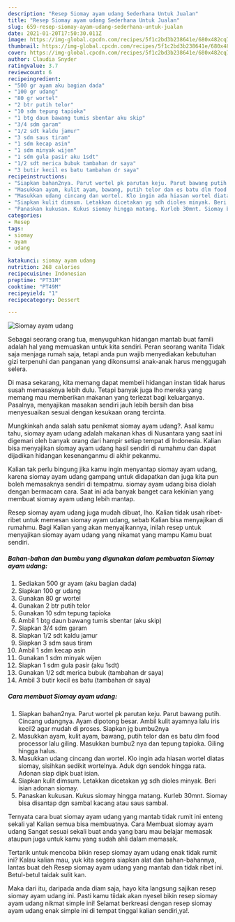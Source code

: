 ```yaml
---
description: "Resep Siomay ayam udang Sederhana Untuk Jualan"
title: "Resep Siomay ayam udang Sederhana Untuk Jualan"
slug: 659-resep-siomay-ayam-udang-sederhana-untuk-jualan
date: 2021-01-20T17:50:30.011Z
image: https://img-global.cpcdn.com/recipes/5f1c2bd3b238641e/680x482cq70/siomay-ayam-udang-foto-resep-utama.jpg
thumbnail: https://img-global.cpcdn.com/recipes/5f1c2bd3b238641e/680x482cq70/siomay-ayam-udang-foto-resep-utama.jpg
cover: https://img-global.cpcdn.com/recipes/5f1c2bd3b238641e/680x482cq70/siomay-ayam-udang-foto-resep-utama.jpg
author: Claudia Snyder
ratingvalue: 3.7
reviewcount: 6
recipeingredient:
- "500 gr ayam aku bagian dada"
- "100 gr udang"
- "80 gr wortel"
- "2 btr putih telor"
- "10 sdm tepung tapioka"
- "1 btg daun bawang tumis sbentar aku skip"
- "3/4 sdm garam"
- "1/2 sdt kaldu jamur"
- "3 sdm saus tiram"
- "1 sdm kecap asin"
- "1 sdm minyak wijen"
- "1 sdm gula pasir aku 1sdt"
- "1/2 sdt merica bubuk tambahan dr saya"
- "3 butir kecil es batu tambahan dr saya"
recipeinstructions:
- "Siapkan bahan2nya. Parut wortel pk parutan keju. Parut bawang putih. Cincang udangnya. Ayam dipotong besar. Ambil kulit ayamnya lalu iris kecil2 agar mudah di proses. Siapkan jg bumbu2nya"
- "Masukkan ayam, kulit ayam, bawang, putih telor dan es batu dlm food processor lalu giling. Masukkan bumbu2 nya dan tepung tapioka. Giling hingga halus."
- "Masukkan udang cincang dan wortel. Klo ingin ada hiasan wortel diatas siomay, sisihkan sedikit wortelnya. Aduk dgn sendok hingga rata. Adonan siap dipk buat isian."
- "Siapkan kulit dimsum. Letakkan dicetakan yg sdh dioles minyak. Beri isian adonan siomay."
- "Panaskan kukusan. Kukus siomay hingga matang. Kurleb 30mnt. Siomay bisa disantap dgn sambal kacang atau saus sambal."
categories:
- Resep
tags:
- siomay
- ayam
- udang

katakunci: siomay ayam udang 
nutrition: 268 calories
recipecuisine: Indonesian
preptime: "PT31M"
cooktime: "PT49M"
recipeyield: "1"
recipecategory: Dessert

---
```



![Siomay ayam udang](https://img-global.cpcdn.com/recipes/5f1c2bd3b238641e/680x482cq70/siomay-ayam-udang-foto-resep-utama.jpg)

Sebagai seorang orang tua, menyuguhkan hidangan mantab buat famili adalah hal yang memuaskan untuk kita sendiri. Peran seorang  wanita Tidak saja menjaga rumah saja, tetapi anda pun wajib menyediakan kebutuhan gizi terpenuhi dan panganan yang dikonsumsi anak-anak harus menggugah selera.

Di masa  sekarang, kita memang dapat membeli hidangan instan tidak harus susah memasaknya lebih dulu. Tetapi banyak juga lho mereka yang memang mau memberikan makanan yang terlezat bagi keluarganya. Pasalnya, menyajikan masakan sendiri jauh lebih bersih dan bisa menyesuaikan sesuai dengan kesukaan orang tercinta. 



Mungkinkah anda salah satu penikmat siomay ayam udang?. Asal kamu tahu, siomay ayam udang adalah makanan khas di Nusantara yang saat ini digemari oleh banyak orang dari hampir setiap tempat di Indonesia. Kalian bisa menyajikan siomay ayam udang hasil sendiri di rumahmu dan dapat dijadikan hidangan kesenanganmu di akhir pekanmu.

Kalian tak perlu bingung jika kamu ingin menyantap siomay ayam udang, karena siomay ayam udang gampang untuk didapatkan dan juga kita pun boleh memasaknya sendiri di tempatmu. siomay ayam udang bisa diolah dengan bermacam cara. Saat ini ada banyak banget cara kekinian yang membuat siomay ayam udang lebih mantap.

Resep siomay ayam udang juga mudah dibuat, lho. Kalian tidak usah ribet-ribet untuk memesan siomay ayam udang, sebab Kalian bisa menyajikan di rumahmu. Bagi Kalian yang akan menyajikannya, inilah resep untuk menyajikan siomay ayam udang yang nikamat yang mampu Kamu buat sendiri.

<!--inarticleads1-->

##### Bahan-bahan dan bumbu yang digunakan dalam pembuatan Siomay ayam udang:

1. Sediakan 500 gr ayam (aku bagian dada)
1. Siapkan 100 gr udang
1. Gunakan 80 gr wortel
1. Gunakan 2 btr putih telor
1. Gunakan 10 sdm tepung tapioka
1. Ambil 1 btg daun bawang tumis sbentar (aku skip)
1. Siapkan 3/4 sdm garam
1. Siapkan 1/2 sdt kaldu jamur
1. Siapkan 3 sdm saus tiram
1. Ambil 1 sdm kecap asin
1. Gunakan 1 sdm minyak wijen
1. Siapkan 1 sdm gula pasir (aku 1sdt)
1. Gunakan 1/2 sdt merica bubuk (tambahan dr saya)
1. Ambil 3 butir kecil es batu (tambahan dr saya)




<!--inarticleads2-->

##### Cara membuat Siomay ayam udang:

1. Siapkan bahan2nya. Parut wortel pk parutan keju. Parut bawang putih. Cincang udangnya. Ayam dipotong besar. Ambil kulit ayamnya lalu iris kecil2 agar mudah di proses. Siapkan jg bumbu2nya
1. Masukkan ayam, kulit ayam, bawang, putih telor dan es batu dlm food processor lalu giling. Masukkan bumbu2 nya dan tepung tapioka. Giling hingga halus.
1. Masukkan udang cincang dan wortel. Klo ingin ada hiasan wortel diatas siomay, sisihkan sedikit wortelnya. Aduk dgn sendok hingga rata. Adonan siap dipk buat isian.
1. Siapkan kulit dimsum. Letakkan dicetakan yg sdh dioles minyak. Beri isian adonan siomay.
1. Panaskan kukusan. Kukus siomay hingga matang. Kurleb 30mnt. Siomay bisa disantap dgn sambal kacang atau saus sambal.




Ternyata cara buat siomay ayam udang yang mantab tidak rumit ini enteng sekali ya! Kalian semua bisa membuatnya. Cara Membuat siomay ayam udang Sangat sesuai sekali buat anda yang baru mau belajar memasak ataupun juga untuk kamu yang sudah ahli dalam memasak.

Tertarik untuk mencoba bikin resep siomay ayam udang enak tidak rumit ini? Kalau kalian mau, yuk kita segera siapkan alat dan bahan-bahannya, lantas buat deh Resep siomay ayam udang yang mantab dan tidak ribet ini. Betul-betul taidak sulit kan. 

Maka dari itu, daripada anda diam saja, hayo kita langsung sajikan resep siomay ayam udang ini. Pasti kamu tiidak akan nyesel bikin resep siomay ayam udang nikmat simple ini! Selamat berkreasi dengan resep siomay ayam udang enak simple ini di tempat tinggal kalian sendiri,ya!.

